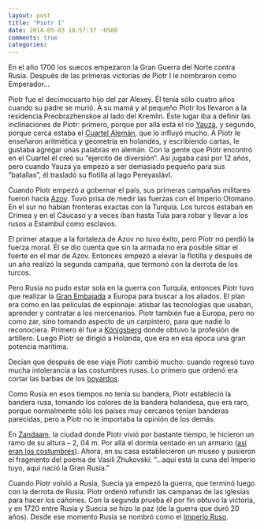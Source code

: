 ```yaml
---
layout: post
title: "Piotr I"
date: 2014-05-03 18:57:37 -0500
comments: true
categories:
---
```


En el año 1700 los suecos empezaron la Gran Guerra del Norte contra Rusia.
Después de las primeras victorias de Piotr I le nombraron como Emperador…

Piotr fue el decimocuarto hijo del zar Alexey. Él tenía sólo cuatro
años cuando su padre se murió. A su mamá y al pequeño Piotr los llevaron
a la residencia Preobrazhenskoe al lado del Kremlin. Éste lugar iba a
definir las inclinaciones de Piotr: primero, porque por allá está el
río [Yauza](http://es.wikipedia.org/wiki/R%C3%ADo_Yauza), y segundo,
porque cerca estaba el [Cuartel Alemán](http://es.wikipedia.org/wiki/Cuartel_Alem%C3%A1n),
que lo influyó mucho. A Piotr le enseñaron aritmética y geometría en holandés,
y escribiendo cartas, le gustaba agregar unas palabras en alemán.
Con la gente que Piotr encontró en el Cuartel él creó su “ejercito de diversión“.
Así jugaba casi por 12 años, pero cuando Yauza ya empezó a ser demasiado pequeño
para sus “batallas”, él trasladó su flotilla al lago Pereyaslávl.

Cuando Piotr empezó a gobernar el país, sus primeras campañas militares
fueron hacia [Azov](http://es.wikipedia.org/wiki/Azov). Tuvo prisa de medir
las fuerzas con el Imperio Otomano. En el sur no habían fronteras exactas
con la Turquía. Los turcos estaban en Crimea y en el Cáucaso y a veces
iban hasta Tula para robar y llevar a los rusos a Estambul como esclavos.

El primer ataque a la fortaleza de Azov no tuvo éxito, pero Piotr no perdió
la fuerza moral. Él se dio cuenta que sin la armada no era posible sitiar
el fuerte en el mar de Azov. Entonces empezó a elevar la flotilla y después
de un año realizó la segunda campaña, que termonó con la derrota de los turcos.

Pero Rusia no pudo estar  sola en la guerra con Turquía, entonces Piotr
tuvo que realizar la [Gran Embajada](http://es.wikipedia.org/wiki/Gran_Embajada)
a Europa para buscar a los aliados. El plan era como en las películas de
espionaje: atisbar las tecnologías que usaban, aprender y contratar a
los mercenarios. Piotr también fue a Europa, pero no como zar, sino tomando
aspecto de un carpintero, para que nadie lo reconociera. Primero él fue a
[Königsberg](http://es.wikipedia.org/wiki/K%C3%B6nigsberg) donde obtuvo
la profesión de artillero. Luego Piotr se dirigió a Holanda, que era en
esa época una gran potencia marítima.

Decían que después de ese viaje Piotr cambió mucho: cuando regresó tuvo
mucha intolerancia a las costumbres rusas. Lo primero que ordenó era cortar
las barbas de los [boyardos](http://es.wikipedia.org/wiki/Boyardo).

Como Rusia en esos tiempos no tenía su bandera, Piotr estableció la bandera rusa,
tomando los colores de la bandera holandesa, que era raro, porque normalmente
sólo los países muy cercanos tenían banderas parecidas, pero a Piotr no
le importaba la opinión de los demás.

En [Zandaam](http://en.wikipedia.org/wiki/Czar_Peter_House_(Netherlands)),
la ciudad donde Piotr vivió por bastante tiempo, le hicieron un ramo de su
altura – 2, 04 m. Por allá el dormía sentado en un armario
([así eran los costumbres](http://en.wikipedia.org/wiki/Box-bed#The_closet-bed_in_the_Netherlands)).
Ahora, en su casa establecieron un museo y pusieron el fragmento del poema de
Vasili Zhukovski: “…aquí está la cuna del Imperio tuyo, aquí nació la Gran Rusia.”

Cuando Piotr volvió a Rusia, Suecia ya empezó la guerra, que terminó luego con
la derrota de Rusia. Piotr ordenó refundir las campanas de las iglesias para
hacer los cañones. Con la segunda prueba él por fin obtuvo la victoria,
y en 1720 entre Rusia y Suecia se hizo la paz (de la guerra que duró 20 años).
Desde ese momento Rusia se nombró como
el [Imperio Ruso](http://es.wikipedia.org/wiki/Imperio_ruso).

